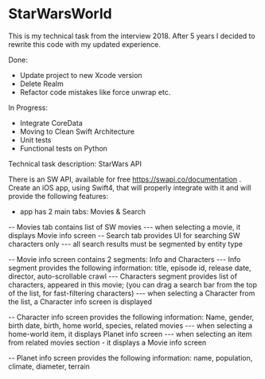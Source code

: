 # StarWarsWorld

This is my technical task from the interview 2018. After 5 years I decided to rewrite this code with my updated experience. 

Done: 
+ Update project to new Xcode version
+ Delete Realm
+ Refactor code mistakes like force unwrap etc.

In Progress:
- Integrate CoreData
- Moving to Clean Swift Architecture
- Unit tests
- Functional tests on Python



Technical task description: 
StarWars API
 
There is an SW API, available for free https://swapi.co/documentation . Create an iOS app, using Swift4, that will properly integrate with it and will provide the following features:
 
- app has 2 main tabs: Movies & Search
 
-- Movies tab contains list of SW movies
--- when selecting a movie, it displays Movie info screen
-- Search tab provides UI for searching SW characters only
--- all search results must be segmented by entity type
 
-- Movie info screen contains 2 segments:  Info and Characters
--- Info segment provides the following information: title, episode id, release date, director, auto-scrollable crawl
--- Characters segment provides list of characters, appeared in this movie; (you can drag a search bar from the top of the list, for fast-filtering characters)
--- when selecting a Character from the list, a Character info screen is displayed
 
-- Character info screen provides the following information: Name, gender, birth date, birth, home world, species, related movies
--- when selecting a home-world item, it displays Planet info screen
--- when selecting an item from related movies section - it displays a Movie info screen
 
 
-- Planet info screen provides the following information: name, population, climate, diameter, terrain
